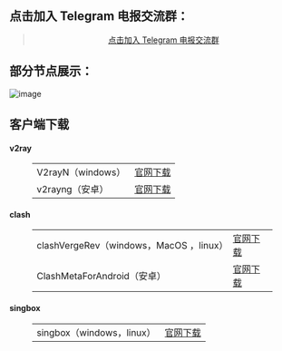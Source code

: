 <h2>点击加入 Telegram 电报交流群：</h2>
<blockquote>
<p style="text-align: center;"><a href="https://t.me/skka3134C">点击加入 Telegram 电报交流群</a></p>
</blockquote> 
<h2>部分节点展示：</h2>

![image](https://github.com/user-attachments/assets/a57443de-5ceb-497d-ba85-135f1b8c59a6)



<h2>客户端下载</h2>
<h4>v2ray</h4>
<figure class="wp-block-table alignwide is-style-stripes"><table><tbody><tr><td>V2rayN（windows）</td><td><a href="https://github.com/2dust/v2rayN/releases/latest" target="_blank" rel="noreferrer noopener">官网下载<tr><td>v2rayng（安卓）</td><td><a href="https://github.com/2dust/v2rayNG/releases/latest" target="_blank" rel="noreferrer noopener">官网下载</a></td></tr></tbody></table></figure>
<h4>clash</h4>
<figure class="wp-block-table alignwide is-style-stripes"><table><tbody><tr><td>clashVergeRev（windows，MacOS ，linux）</td><td><a href="https://github.com/clash-verge-rev/clash-verge-rev/releases/latest" target="_blank" rel="noreferrer noopener">官网下载<tr><td>ClashMetaForAndroid（安卓）</td><td><a href="https://github.com/MetaCubeX/ClashMetaForAndroid/releases/latest" target="_blank" rel="noreferrer noopener">官网下载</a></td></tr></tbody></table></figure>
<h4>singbox</h4>
<figure class="wp-block-table alignwide is-style-stripes">
    <table>
        <tbody>
            <tr>
                <td>singbox（windows，linux）</td>
                <td><a href="https://github.com/GUI-for-Cores/GUI.for.SingBox/releases/latest" target="_blank" rel="noreferrer noopener">官网下载</a></td>
            </tr>
        </tbody>
    </table>
</figure>
